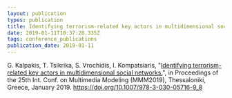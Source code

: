 ```yaml
---
layout: publication
types: publication
title: Identifying terrorism-related key actors in multidimensional social networks
date: 2019-01-11T10:37:28.335Z
tags: conference_publications
publication_date: 2019-01-11
---
```

G. Kalpakis, T. Tsikrika, S. Vrochidis, I. Kompatsiaris, "[Identifying terrorism-related key actors in multidimensional social networks.](https://zenodo.org/record/1478528#.X2CZgsBS9PY)", in Proceedings of the 25th Int. Conf. on Multimedia Modeling (MMM2019), Thessaloniki, Greece, January 2019. <https://doi.org/10.1007/978-3-030-05716-9_8>